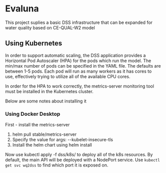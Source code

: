 # Evaluna
This project suplies a basic DSS infrastructure that can be expanded
for water quality based on CE-QUAL-W2 model


## Using Kubernetes
In order to support automatic scaling, the DSS application provides a Horizontal Pod Autoscaler (HPA) for the pods which run the model. The min/max number of pods can be specified in the YAML file. The defaults are between 1-5 pods.
Each pod will run as many workers as it has cores to use, effectively trying to utilize all of the available CPU cores.

In order for the HPA to work correctly, the metrics-server monitoring tool must be installed in the Kubernetes cluster.

Below are some notes about installing it

### Using Docker Desktop
First - install the metrics-server
1. helm pull stable/metrics-server
2. Specify the value for args: --kubelet-insecure-tls
3. Install the helm chart using helm install

Now use kubectl apply -f dss/k8s/ to deploy all of the k8s resources.
By default, the main API will be deployed with a NodePort service.
Use ```kubectl get svc wq2dss``` to find which port it is exposed on.

